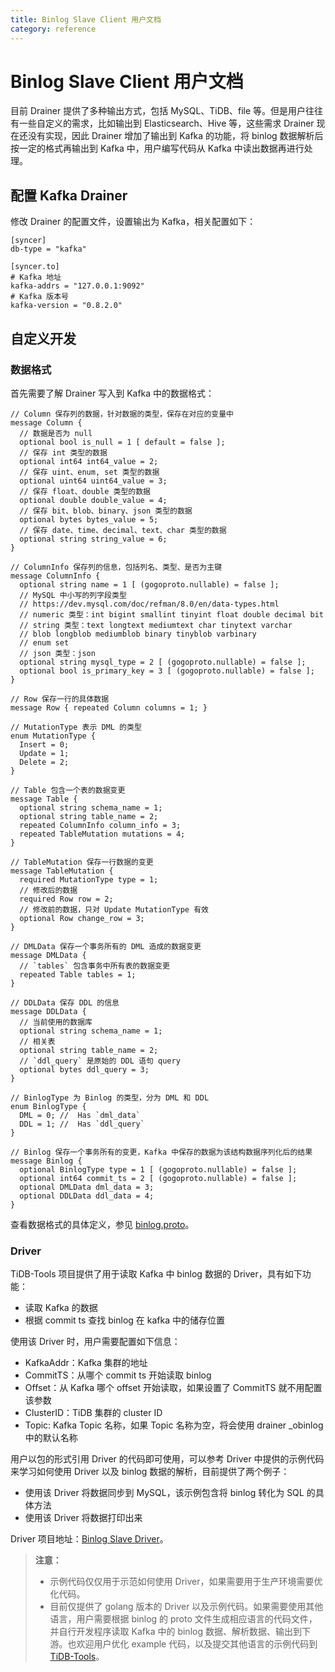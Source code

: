 ```yaml
---
title: Binlog Slave Client 用户文档
category: reference
---
```


# Binlog Slave Client 用户文档

目前 Drainer 提供了多种输出方式，包括 MySQL、TiDB、file 等。但是用户往往有一些自定义的需求，比如输出到 Elasticsearch、Hive 等，这些需求 Drainer 现在还没有实现，因此 Drainer 增加了输出到 Kafka 的功能，将 binlog 数据解析后按一定的格式再输出到 Kafka 中，用户编写代码从 Kafka 中读出数据再进行处理。

## 配置 Kafka Drainer

修改 Drainer 的配置文件，设置输出为 Kafka，相关配置如下：

    [syncer]
    db-type = "kafka"
    
    [syncer.to]
    # Kafka 地址
    kafka-addrs = "127.0.0.1:9092"
    # Kafka 版本号
    kafka-version = "0.8.2.0"
    

## 自定义开发

### 数据格式

首先需要了解 Drainer 写入到 Kafka 中的数据格式：

    // Column 保存列的数据，针对数据的类型，保存在对应的变量中
    message Column {
      // 数据是否为 null
      optional bool is_null = 1 [ default = false ];
      // 保存 int 类型的数据
      optional int64 int64_value = 2;
      // 保存 uint、enum, set 类型的数据
      optional uint64 uint64_value = 3;
      // 保存 float、double 类型的数据
      optional double double_value = 4;
      // 保存 bit、blob、binary、json 类型的数据
      optional bytes bytes_value = 5;
      // 保存 date、time、decimal、text、char 类型的数据
      optional string string_value = 6;
    }
    
    // ColumnInfo 保存列的信息，包括列名、类型、是否为主键
    message ColumnInfo {
      optional string name = 1 [ (gogoproto.nullable) = false ];
      // MySQL 中小写的列字段类型
      // https://dev.mysql.com/doc/refman/8.0/en/data-types.html
      // numeric 类型：int bigint smallint tinyint float double decimal bit
      // string 类型：text longtext mediumtext char tinytext varchar
      // blob longblob mediumblob binary tinyblob varbinary
      // enum set
      // json 类型：json
      optional string mysql_type = 2 [ (gogoproto.nullable) = false ];
      optional bool is_primary_key = 3 [ (gogoproto.nullable) = false ];
    }
    
    // Row 保存一行的具体数据
    message Row { repeated Column columns = 1; }
    
    // MutationType 表示 DML 的类型
    enum MutationType {
      Insert = 0;
      Update = 1;
      Delete = 2;
    }
    
    // Table 包含一个表的数据变更
    message Table {
      optional string schema_name = 1;
      optional string table_name = 2;
      repeated ColumnInfo column_info = 3;
      repeated TableMutation mutations = 4;
    }
    
    // TableMutation 保存一行数据的变更
    message TableMutation {
      required MutationType type = 1;
      // 修改后的数据
      required Row row = 2;
      // 修改前的数据，只对 Update MutationType 有效
      optional Row change_row = 3;
    }
    
    // DMLData 保存一个事务所有的 DML 造成的数据变更
    message DMLData {
      // `tables` 包含事务中所有表的数据变更
      repeated Table tables = 1;
    }
    
    // DDLData 保存 DDL 的信息
    message DDLData {
      // 当前使用的数据库
      optional string schema_name = 1;
      // 相关表
      optional string table_name = 2;
      // `ddl_query` 是原始的 DDL 语句 query
      optional bytes ddl_query = 3;
    }
    
    // BinlogType 为 Binlog 的类型，分为 DML 和 DDL
    enum BinlogType {
      DML = 0; //  Has `dml_data`
      DDL = 1; //  Has `ddl_query`
    }
    
    // Binlog 保存一个事务所有的变更，Kafka 中保存的数据为该结构数据序列化后的结果
    message Binlog {
      optional BinlogType type = 1 [ (gogoproto.nullable) = false ];
      optional int64 commit_ts = 2 [ (gogoproto.nullable) = false ];
      optional DMLData dml_data = 3;
      optional DDLData ddl_data = 4;
    }
    

查看数据格式的具体定义，参见 [binlog.proto](https://github.com/pingcap/tidb-tools/blob/master/tidb-binlog/slave_binlog_proto/proto/binlog.proto)。

### Driver

TiDB-Tools 项目提供了用于读取 Kafka 中 binlog 数据的 Driver，具有如下功能：

* 读取 Kafka 的数据
* 根据 commit ts 查找 binlog 在 kafka 中的储存位置

使用该 Driver 时，用户需要配置如下信息：

* KafkaAddr：Kafka 集群的地址
* CommitTS：从哪个 commit ts 开始读取 binlog
* Offset：从 Kafka 哪个 offset 开始读取，如果设置了 CommitTS 就不用配置该参数
* ClusterID：TiDB 集群的 cluster ID
* Topic: Kafka Topic 名称，如果 Topic 名称为空，将会使用 drainer <ClusterID>_obinlog 中的默认名称

用户以包的形式引用 Driver 的代码即可使用，可以参考 Driver 中提供的示例代码来学习如何使用 Driver 以及 binlog 数据的解析，目前提供了两个例子：

* 使用该 Driver 将数据同步到 MySQL，该示例包含将 binlog 转化为 SQL 的具体方法
* 使用该 Driver 将数据打印出来

Driver 项目地址：[Binlog Slave Driver](https://github.com/pingcap/tidb-tools/tree/master/tidb-binlog/driver)。

> **注意：**
> 
> - 示例代码仅仅用于示范如何使用 Driver，如果需要用于生产环境需要优化代码。
> - 目前仅提供了 golang 版本的 Driver 以及示例代码。如果需要使用其他语言，用户需要根据 binlog 的 proto 文件生成相应语言的代码文件，并自行开发程序读取 Kafka 中的 binlog 数据、解析数据、输出到下游。也欢迎用户优化 example 代码，以及提交其他语言的示例代码到 [TiDB-Tools](https://github.com/pingcap/tidb-tools)。